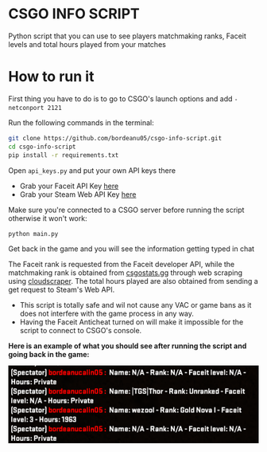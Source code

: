 # CSGO INFO SCRIPT
Python script that you can use to see players matchmaking ranks, Faceit levels and total hours played from your matches

# How to run it
First thing you have to do is to go to CSGO's launch options
and add ```-netconport 2121```

Run the following commands in the terminal:
``` bash
git clone https://github.com/bordeanu05/csgo-info-script.git
cd csgo-info-script
pip install -r requirements.txt
```
Open ```api_keys.py``` and put your own API keys there

* Grab your Faceit API Key [here](https://developers.faceit.com/)
* Grab your Steam Web API Key [here](https://steamcommunity.com/dev/apikey)

Make sure you're connected to a CSGO server before running the script otherwise it won't work:
```
python main.py
```
Get back in the game and you will see the information getting typed in chat

The Faceit rank is requested from the Faceit developer API, while the matchmaking rank is obtained from [csgostats.gg](csgostats.gg) through web scraping using
[cloudscraper](https://pypi.org/project/cloudscraper/). The total hours played are also obtained from sending a get request to Steam's Web API.

- This script is totally safe and wil not cause any VAC or game bans as it does not interfere with the game process in any way.
- Having the Faceit Anticheat turned on will make it impossible for the script to connect to CSGO's console.

**Here is an example of what you should see after running the script and going back in the game:**

<img src="https://github.com/bordeanu05/csgo-info-script/blob/main/screenshot.png" />
